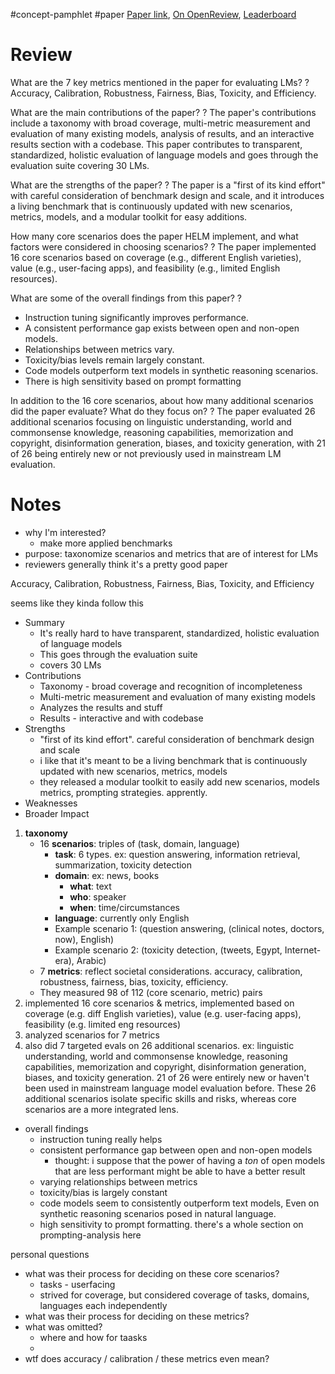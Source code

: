 #concept-pamphlet #paper [Paper link](https://arxiv.org/abs/2211.09110), [On OpenReview](https://openreview.net/forum?id=iO4LZibEqW), [Leaderboard](https://crfm.stanford.edu/helm/classic/latest/#/leaderboard)

# Review

What are the 7 key metrics mentioned in the paper for evaluating LMs?
?
Accuracy, Calibration, Robustness, Fairness, Bias, Toxicity, and Efficiency.
<!--SR:!2024-08-12,17,153-->

What are the main contributions of the paper?
?
The paper's contributions include a taxonomy with broad coverage, multi-metric measurement and evaluation of many existing models, analysis of results, and an interactive results section with a codebase.
This paper contributes to transparent, standardized, holistic evaluation of language models and goes through the evaluation suite covering 30 LMs.
<!--SR:!2025-01-30,176,273-->

What are the strengths of the paper?
?
The paper is a "first of its kind effort" with careful consideration of benchmark design and scale, and it introduces a living benchmark that is continuously updated with new scenarios, metrics, models, and a modular toolkit for easy additions.
<!--SR:!2024-10-17,83,270-->

How many core scenarios does the paper HELM implement, and what factors were considered in choosing scenarios?
?
The paper implemented 16 core scenarios based on coverage (e.g., different English varieties), value (e.g., user-facing apps), and feasibility (e.g., limited English resources).
<!--SR:!2025-02-13,192,310-->

What are some of the overall findings from this paper?
?
- Instruction tuning significantly improves performance.
- A consistent performance gap exists between open and non-open models.
- Relationships between metrics vary.
- Toxicity/bias levels remain largely constant.
- Code models outperform text models in synthetic reasoning scenarios.
- There is high sensitivity based on prompt formatting
<!--SR:!2024-11-01,98,253-->

In addition to the 16 core scenarios, about how many additional scenarios did the paper evaluate? What do they focus on?
?
The paper evaluated 26 additional scenarios focusing on linguistic understanding, world and commonsense knowledge, reasoning capabilities, memorization and copyright, disinformation generation, biases, and toxicity generation, with 21 of 26 being entirely new or not previously used in mainstream LM evaluation.
<!--SR:!2024-11-12,106,254-->


# Notes

- why I'm interested?
	- make more applied benchmarks
- purpose: taxonomize scenarios and metrics that are of interest for LMs
- reviewers generally think it's a pretty good paper

Accuracy, Calibration, Robustness, Fairness, Bias, Toxicity, and Efficiency


seems like they kinda follow this
- Summary
	- It's really hard to have transparent, standardized, holistic evaluation of language models 
	- This goes through the evaluation suite 
	- covers 30 LMs
- Contributions
	- Taxonomy - broad coverage and recognition of incompleteness
	- Multi-metric measurement and evaluation of many existing models
	- Analyzes the results and stuff
	- Results - interactive and with codebase
- Strengths
	- "first of its kind effort". careful consideration of benchmark design and scale
	- i like that it's meant to be a living benchmark that is continuously updated with new scenarios, metrics, models
	- they released a modular toolkit to easily add new scenarios, models metrics, prompting strategies. apprently. 
- Weaknesses
- Broader Impact

1. **taxonomy**
	- 16 **scenarios**: triples of (task, domain, language)
		- **task**: 6 types. ex: question answering, information retrieval, summarization, toxicity detection
		- **domain**: ex: news, books
			- **what**: text
			- **who**: speaker
			- **when**: time/circumstances
		- **language**: currently only English
		- Example scenario 1: (question answering, (clinical notes, doctors, now), English)
		- Example scenario 2: (toxicity detection, (tweets, Egypt, Internet-era), Arabic)
	- 7 **metrics**: reflect societal considerations. accuracy, calibration, robustness, fairness, bias, toxicity, efficiency.
	- They measured 98 of 112 (core scenario, metric) pairs
1. implemented 16 core scenarios & metrics, implemented based on coverage (e.g. diff English varieties), value (e.g. user-facing apps), feasibility (e.g. limited eng resources)
2. analyzed scenarios for 7 metrics
3. also did 7 targeted evals on 26 additional scenarios. ex: linguistic understanding, world and commonsense knowledge, reasoning capabilities, memorization and copyright, disinformation generation, biases, and toxicity generation. 21 of 26 were entirely new or haven't been used in mainstream language model evaluation before. These 26 additional scenarios isolate specific skills and risks, whereas core scenarios are a more integrated lens. 




- overall findings
	- instruction tuning really helps
	- consistent performance gap between open and non-open models
		- thought: i suppose that the power of having a *ton* of open models that are less performant might be able to have a better result
	- varying relationships between metrics
	- toxicity/bias is largely constant
	- code models seem to consistently outperform text models, Even on synthetic reasoning scenarios posed in natural language.
	- high sensitivity to prompt formatting. there's a whole section on prompting-analysis here




personal questions
- what was their process for deciding on these core scenarios? 
	- tasks - userfacing
	- strived for coverage, but considered coverage of tasks, domains, languages each independently
- what was their process for deciding on these metrics? 
- what was omitted?
	- where and how for taasks
	- 
- wtf does accuracy / calibration / these metrics even mean? 
